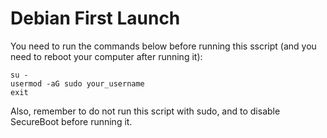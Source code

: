 # Debian First Launch

You need to run the commands below before running this sscript (and you need to reboot your computer after running it):

```
su -
usermod -aG sudo your_username
exit
```

Also, remember to do not run this script with sudo, and to disable SecureBoot before running it.
